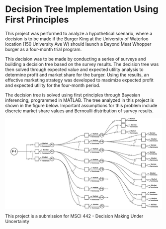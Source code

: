 Decision Tree Implementation Using First Principles
===================================================

This project was performed to analyze a hypothetical scenario, where a decision is to be made if the Burger King at the University of Waterloo location (150 University Ave W) should launch a Beyond Meat Whopper burger as a four-month trial program. 

This decision was to be made by conducting a series of surveys and building a decision tree based on the survey results. The decision tree was then solved through expected value and expected utility analysis to determine profit and market share for the burger. Using the results, an effective marketing strategy was developed to maximize expected profit and expected utility for the four-month period.

The decision tree is solved using first principles through Bayesian inferencing, programmed in MATLAB. The tree analyzed in this project is shown in the figure below. Important assumptions for this problem include discrete market share values and Bernoulli distribution of survey results.

<img align="center" src="TreeLayout.JPG" alt="Decision Tree">

This project is a submission for MSCI 442 - Decision Making Under Uncertainty
